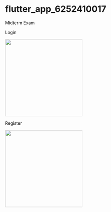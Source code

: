 # flutter_app_6252410017
Midterm Exam

Login 

<img src = "https://user-images.githubusercontent.com/69613390/135712311-4ee7ca8d-a66f-4ea1-b4eb-db9d20d0bee7.png" width = "250">

Register

<img src = "https://user-images.githubusercontent.com/69613390/135712366-18f92177-dfd1-42b3-8e8e-9b03f8dcf474.png" width = "250">

